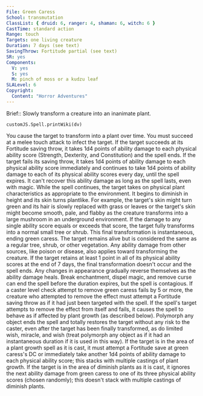 ```yaml
---
File: Green Caress
School: transmutation
ClassList: { druid: 6, ranger: 4, shaman: 6, witch: 6 }
CastTime: standard action
Range: touch
Targets: one living creature
Duration: 7 days (see text)
SavingThrow: Fortitude partial (see text)
SR: yes
Components:
  V: yes
  S: yes
  M: pinch of moss or a kudzu leaf
SLALevel: 6
Copyright:
  Content: "Horror Adventures"
---
```

Brief:: Slowly transform a creature into an inanimate plant.

```dataviewjs
customJS.Spell.printWiki(dv)
```

You cause the target to transform into a plant over time. You must succeed at a melee touch attack to infect the target. If the target succeeds at its Fortitude saving throw, it takes 1d4 points of ability damage to each physical ability score (Strength, Dexterity, and Constitution) and the spell ends. If the target fails its saving throw, it takes 1d4 points of ability damage to each physical ability score immediately and continues to take 1d4 points of ability damage to each of its physical ability scores every day, until the spell expires. It can't recover this ability damage as long as the spell lasts, even with magic. While the spell continues, the target takes on physical plant characteristics as appropriate to the environment. It begins to diminish in height and its skin turns plantlike. For example, the target's skin might turn green and its hair is slowly replaced with grass or leaves or the target's skin might become smooth, pale, and flabby as the creature transforms into a large mushroom in an underground environment.  If the damage to any single ability score equals or exceeds that score, the target fully transforms into a normal small tree or shrub. This final transformation is instantaneous, ending green caress. The target remains alive but is considered the same as a regular tree, shrub, or other vegetation. Any ability damage from other sources, like poison or disease, also applies toward transforming the creature. If the target retains at least 1 point in all of its physical ability scores at the end of 7 days, the final transformation doesn't occur and the spell ends. Any changes in appearance gradually reverse themselves as the ability damage heals.  Break enchantment, dispel magic, and remove curse can end the spell before the duration expires, but the spell is contagious. If a caster level check attempt to remove green caress fails by 5 or more, the creature who attempted to remove the effect must attempt a Fortitude saving throw as if it had just been targeted with the spell. If the spell's target attempts to remove the effect from itself and fails, it causes the spell to behave as if affected by plant growth (as described below).  Polymorph any object ends the spell and totally restores the target without any risk to the caster, even after the target has been finally transformed, as do limited wish, miracle, and wish (treat polymorph any object as if it had an instantaneous duration if it is used in this way). If the target is in the area of a plant growth spell as it is cast, it must attempt a Fortitude save at green caress's  DC or immediately take another 1d4 points of ability damage to each physical ability score; this stacks with multiple castings of plant growth. If the target is in the area of diminish plants as it is cast, it ignores the next ability damage from green caress to one of its three physical ability scores (chosen randomly); this doesn't stack with multiple castings of diminish plants.
